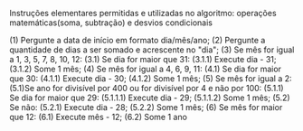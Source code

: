 Instruções elementares permitidas e utilizadas no algoritmo: operações matemáticas(soma, subtração)
e desvios condicionais

(1) Pergunte a data de início em formato dia/mês/ano;
(2) Pergunte a quantidade de dias a ser somado e acrescente no "dia";
(3) Se mês for igual a 1, 3, 5, 7, 8, 10, 12:
  (3.1) Se dia for maior que 31:
    (3.1.1) Execute dia - 31;
    (3.1.2) Some 1 mês;
(4) Se mês for igual a 4, 6, 9, 11:
  (4.1) Se dia for maior que 30:
    (4.1.1) Execute dia - 30;
    (4.1.2) Some 1 mês; 
(5) Se mês for igual a 2:
  (5.1)Se ano for divisível por 400 ou for divisível por 4 e não por 100:
  (5.1.1) Se dia for maior que 29:
    (5.1.1.1) Execute dia - 29;
    (5.1.1.2) Some 1 mês;
  (5.2) Se não:
    (5.2.1) Execute dia - 28;
    (5.2.2) Some 1 mês;
(6) Se mês for maior que 12:
  (6.1) Execute mês - 12;
  (6.2) Some 1 ano








